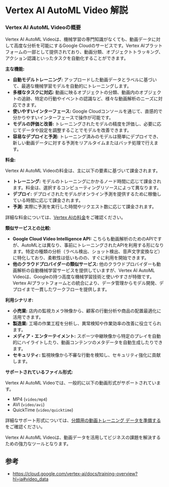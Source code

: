 # Vertex AI AutoML Video 解説

### Vertex AI AutoML Videoの概要

Vertex AI AutoML Videoは、機械学習の専門知識がなくても、動画データに対して高度な分析を可能にするGoogle Cloudのサービスです。Vertex AIプラットフォームの一部として提供されており、動画分類、オブジェクトトラッキング、アクション認識といったタスクを自動化することができます。

**主な機能:**

* **自動モデルトレーニング:** アップロードした動画データとラベルに基づいて、最適な機械学習モデルを自動的にトレーニングします。
* **多様なタスクに対応:** 動画に映るオブジェクトの分類、動画内のオブジェクトの追跡、特定の行動やイベントの認識など、様々な動画解析のニーズに対応できます。
* **使いやすいインターフェース:** Google Cloudコンソールを通じて、直感的で分かりやすいインターフェースで操作が可能です。
* **モデルの評価と改善:** トレーニングされたモデルの精度を評価し、必要に応じてデータや設定を調整することでモデルを改善できます。
* **容易なデプロイと予測:** トレーニング済みのモデルは簡単にデプロイでき、新しい動画データに対する予測をリアルタイムまたはバッチ処理で行えます。

**料金:**

Vertex AI AutoML Videoの料金は、主に以下の要素に基づいて課金されます。

* **トレーニング:** モデルのトレーニングにかかるノード時間に応じて課金されます。料金は、選択するコンピューティングリソースによって異なります。
* **デプロイ:** デプロイされたモデルがオンライン予測を提供するために稼働している時間に応じて課金されます。
* **予測:** 実際に予測を実行した時間やリクエスト数に応じて課金されます。

詳細な料金については、[Vertex AIの料金](https://cloud.google.com/vertex-ai/pricing?hl=ja)をご確認ください。

**類似サービスとの比較:**

* **Google Cloud Video Intelligence API:** こちらも動画解析のためのAPIですが、AutoMLとは異なり、事前にトレーニングされたAPIを利用する形になります。特定の種類の分析（ラベル検出、ショット検出、音声文字変換など）に特化しており、柔軟性は低いものの、すぐに利用を開始できます。
* **他のクラウドプロバイダーの類似サービス:** 他のクラウドプロバイダーも動画解析の自動機械学習サービスを提供していますが、Vertex AI AutoML Videoは、Googleの持つ高度な機械学習技術と使いやすさが特徴です。Vertex AIプラットフォームとの統合により、データ管理からモデル開発、デプロイまで一貫したワークフローを提供します。

**利用シナリオ:**

* **小売業:** 店内の監視カメラ映像から、顧客の行動分析や商品の配置最適化に活用できます。
* **製造業:** 工場の作業工程を分析し、異常検知や作業効率の改善に役立てられます。
* **メディア・エンターテイメント:** スポーツ中継映像から特定のプレイを自動的にハイライトしたり、動画コンテンツのメタデータを自動生成したりできます。
* **セキュリティ:** 監視映像から不審な行動を検知し、セキュリティ強化に貢献します。

**サポートされているファイル形式:**

Vertex AI AutoML Videoでは、一般的に以下の動画形式がサポートされています。

* MP4 (`video/mp4`)
* AVI (`video/avi`)
* QuickTime (`video/quicktime`)

詳細なサポート形式については、[分類用の動画トレーニング データを準備する](https://cloud.google.com/vertex-ai/docs/video-data/classification/prepare-data?hl=ja)をご確認ください。

Vertex AI AutoML Videoは、動画データを活用してビジネスの課題を解決するための強力なツールとなります。

## 参考

- https://cloud.google.com/vertex-ai/docs/training-overview?hl=ja#video_data